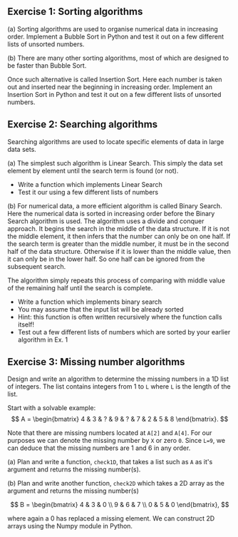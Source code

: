 ## Exercise 1: Sorting algorithms
(a) Sorting algorithms are used to organise numerical data in increasing order. 
Implement a Bubble Sort in Python and test it out on a few different lists of unsorted numbers.

(b) There are many other sorting algorithms, most of which are designed to be faster than Bubble Sort.

Once such alternative is called Insertion Sort. Here each number is taken out and inserted near the beginning in increasing order. 
Implement an Insertion Sort in Python and test it out on a few different lists of unsorted numbers.

## Exercise 2: Searching algorithms
Searching algorithms are used to locate specific elements of data in large data sets. 

(a) The simplest such algorithm is Linear Search. This simply the data set element by element until the search term is found (or not).

- Write a function which implements Linear Search
- Test it our using a few different lists of numbers

(b) For numerical data, a more efficient algorithm is called Binary Search. Here the numerical data is sorted in increasing order before the Binary Search algorithm is used. The algorithm uses a divide and conquer approach. It begins the search in the middle of the data structure. If it is not the middle element, it then infers that the number can only be on one half. If the search term is greater than the middle number, it must be in the second half of the data structure. Otherwise if it is lower than the middle value, then it can only be in the lower half. So one half can be ignored from the subsequent search. 

The algorithm simply repeats this process of comparing with middle value of the remaining half until the search is complete. 

- Write a function which implements binary search
- You may assume that the input list will be already sorted
- Hint: this function is often written recursively where the function calls itself!
- Test out a few different lists of numbers which are sorted by your earlier algorithm in Ex. 1

## Exercise 3: Missing number algorithms
Design and write an algorithm to determine the missing numbers in a 1D list of integers. The list contains integers from 1 to `L` where `L` is the length of the list.

Start with a solvable example:
$$
A = 
\begin{bmatrix}
4 & 3 & ? & 9 & ? & 7 & 2 & 5 & 8
\end{bmatrix}.
$$

Note that there are missing numbers located at `A[2]` and `A[4]`. For our purposes we can denote the missing number by `X` or zero `0`. Since `L=9`, we can deduce that the missing numbers are 1 and 6 in any order.

(a) Plan and write a function, `check1D`, that takes a list such as `A` as it's argument and returns the missing number(s).

(b) Plan and write another function, `check2D` which takes a 2D array as the argument and returns the missing number(s)

$$
B = 
\begin{bmatrix}
4 & 3 & 0 \\
9 & 6 & 7 \\
0 & 5 & 0
\end{bmatrix},
$$

where again a $0$ has replaced a missing element. We can construct 2D arrays using the Numpy module in Python.
